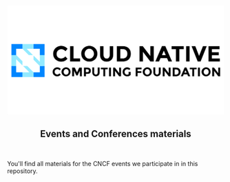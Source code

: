 <div align="center">
  <picture>
    <img src="./cncf-logo.png" alt="CNCF Logo" width="600">
  </picture>
  <br /> 
  <h2 align="center">Events and Conferences materials</h1>
</div>

<br />

You'll find all materials for the CNCF events we participate in in this repository.
